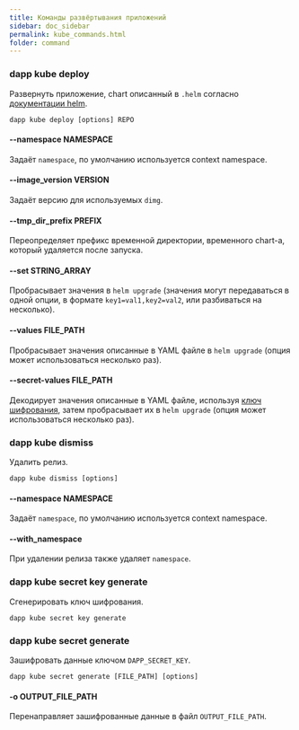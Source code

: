 ```yaml
---
title: Команды развёртывания приложений
sidebar: doc_sidebar
permalink: kube_commands.html
folder: command
---
```


### dapp kube deploy
Развернуть приложение, chart описанный в `.helm` согласно [документации helm](https://github.com/kubernetes/helm/blob/master/docs/index.md).

```
dapp kube deploy [options] REPO
```

#### --namespace NAMESPACE
Задаёт `namespace`, по умолчанию используется context namespace.

#### --image_version VERSION
Задаёт версию для используемых `dimg`.

#### --tmp_dir_prefix PREFIX
Переопределяет префикс временной директории, временного chart-a, который удаляется после запуска.

#### --set STRING_ARRAY
Пробрасывает значения в `helm upgrade` (значения могут передаваться в одной опции, в формате `key1=val1,key2=val2`, или разбиваться на несколько). 

#### --values FILE_PATH
Пробрасывает значения описанные в YAML файле в `helm upgrade` (опция может использоваться несколько раз).

#### --secret-values FILE_PATH
Декодирует значения описанные в YAML файле, используя [ключ шифрования](#dapp-kube-secret-key-generate), затем пробрасывает их в `helm upgrade` (опция может использоваться несколько раз).

### dapp kube dismiss
Удалить релиз.

```
dapp kube dismiss [options]
```

#### --namespace NAMESPACE
Задаёт `namespace`, по умолчанию используется context namespace.

#### --with_namespace
При удалении релиза также удаляет `namespace`.

### dapp kube secret key generate
Сгенерировать ключ шифрования.

```
dapp kube secret key generate
```

### dapp kube secret generate
Зашифровать данные ключом `DAPP_SECRET_KEY`.

```
dapp kube secret generate [FILE_PATH] [options]
```

#### -o OUTPUT_FILE_PATH
Перенаправляет зашифрованные данные в файл `OUTPUT_FILE_PATH`.
